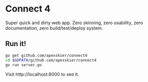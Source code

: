 # Connect 4

Super quick and dirty web app. Zero skinning, zero usability, zero documentation, zero build/test/deploy system.

## Run it!

```sh
go get github.com/apexskier/connect4
cd $GOPATH/github.com/apexskier/connect4
go run server.go
```

Visit http://localhost:8000 to see it.
